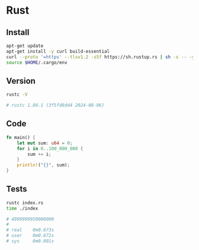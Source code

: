 # Rust

## Install

```bash
apt-get update
apt-get install -y curl build-essential
curl --proto '=https' --tlsv1.2 -sSf https://sh.rustup.rs | sh -s -- -y
source $HOME/.cargo/env
```

## Version

```bash
rustc -V

# rustc 1.80.1 (3f5fd8dd4 2024-08-06)
```

## Code

```rust
fn main() {
    let mut sum: u64 = 0;
    for i in 0..100_000_000 {
        sum += i;
    }
    println!("{}", sum);
}
```

## Tests

```bash
rustc index.rs
time ./index

# 4999999950000000
#
# real    0m0.673s
# user    0m0.672s
# sys     0m0.001s
```